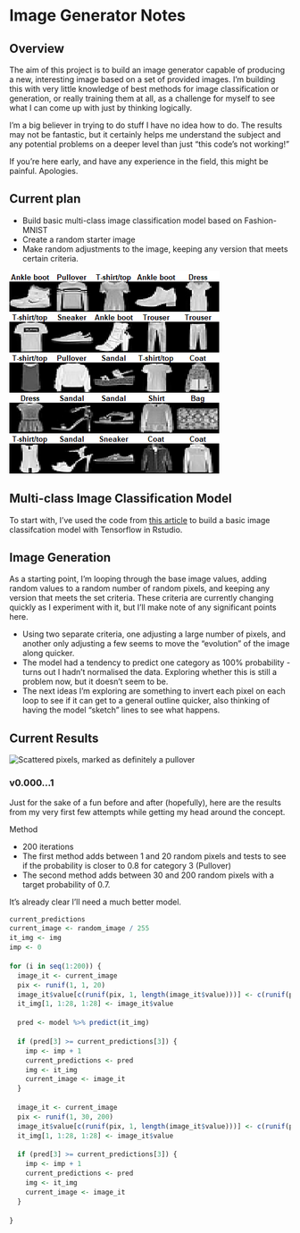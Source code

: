 Image Generator Notes
================

## Overview

The aim of this project is to build an image generator capable of
producing a new, interesting image based on a set of provided images.
I’m building this with very little knowledge of best methods for image
classification or generation, or really training them at all, as a
challenge for myself to see what I can come up with just by thinking
logically.

I’m a big believer in trying to do stuff I have no idea how to do. The
results may not be fantastic, but it certainly helps me understand the
subject and any potential problems on a deeper level than just “this
code’s not working!”

If you’re here early, and have any experience in the field, this might
be painful. Apologies.

## Current plan

-   Build basic multi-class image classification model based on
    Fashion-MNIST
-   Create a random starter image
-   Make random adjustments to the image, keeping any version that meets
    certain criteria.

![Example of Fashion-MNIST dataset](images/fashionmnist_example.png)

## Multi-class Image Classification Model

To start with, I’ve used the code from
<a href="https://tensorflow.rstudio.com/tutorials/beginners/basic-ml/tutorial_basic_classification/">this
article</a> to build a basic image classifcation model with Tensorflow
in Rstudio.

## Image Generation

As a starting point, I’m looping through the base image values, adding
random values to a random number of random pixels, and keeping any
version that meets the set criteria. These criteria are currently
changing quickly as I experiment with it, but I’ll make note of any
significant points here.

-   Using two separate criteria, one adjusting a large number of pixels,
    and another only adjusting a few seems to move the “evolution” of
    the image along quicker.
-   The model had a tendency to predict one category as 100%
    probability - turns out I hadn’t normalised the data. Exploring
    whether this is still a problem now, but it doesn’t seem to be.
-   The next ideas I’m exploring are something to invert each pixel
    on each loop to see if it can get to a general outline quicker, also
    thinking of having the model “sketch” lines to see what happens.

## Current Results

![Scattered pixels, marked as definitely a
pullover](images/attempt_x.png)

### v0.000…1

Just for the sake of a fun before and after (hopefully), here are the
results from my very first few attempts while getting my head around the
concept.

Method

-   200 iterations
-   The first method adds between 1 and 20 random pixels and tests to
    see if the probability is closer to 0.8 for category 3 (Pullover)
-   The second method adds between 30 and 200 random pixels with a
    target probability of 0.7.

It’s already clear I’ll need a much better model.

``` r
current_predictions
current_image <- random_image / 255
it_img <- img
imp <- 0

for (i in seq(1:200)) {
  image_it <- current_image
  pix <- runif(1, 1, 20)
  image_it$value[c(runif(pix, 1, length(image_it$value)))] <- c(runif(pix, 0, 255)) / 255
  it_img[1, 1:28, 1:28] <- image_it$value
  
  pred <- model %>% predict(it_img) 
  
  if (pred[3] >= current_predictions[3]) {
    imp <- imp + 1
    current_predictions <- pred
    img <- it_img
    current_image <- image_it
  }
  
  image_it <- current_image
  pix <- runif(1, 30, 200)
  image_it$value[c(runif(pix, 1, length(image_it$value)))] <- c(runif(pix, 0, 255)) / 255
  it_img[1, 1:28, 1:28] <- image_it$value

  if (pred[3] >= current_predictions[3]) {
    imp <- imp + 1
    current_predictions <- pred
    img <- it_img
    current_image <- image_it
  }
  
}
```

